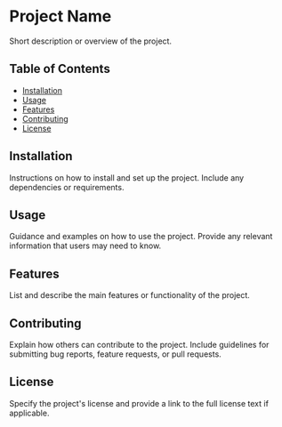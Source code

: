 # Project Name

Short description or overview of the project.

## Table of Contents

- [Installation](#installation)
- [Usage](#usage)
- [Features](#features)
- [Contributing](#contributing)
- [License](#license)

## Installation

Instructions on how to install and set up the project. Include any dependencies or requirements.

## Usage

Guidance and examples on how to use the project. Provide any relevant information that users may need to know.

## Features

List and describe the main features or functionality of the project.

## Contributing

Explain how others can contribute to the project. Include guidelines for submitting bug reports, feature requests, or pull requests.

## License

Specify the project's license and provide a link to the full license text if applicable.

